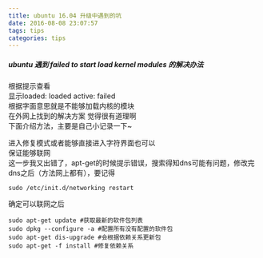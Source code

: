 ```yaml
---
title: ubuntu 16.04 升级中遇到的坑 
date: 2016-08-08 23:07:57
tags: tips 
categories: tips
---
```

##### ubuntu 遇到 failed to start load kernel modules 的解决办法
根据提示查看  
显示loaded: loaded active: failed  
根据字面意思就是不能够加载内核的模块  
在外网上找到的解决方案 觉得很有道理啊  
下面介绍方法，主要是自己小记录一下~
<!--more-->
进入修复模式或者能够直接进入字符界面也可以  
保证能够联网  
这一步我又出错了，apt-get的时候提示错误，搜索得知dns可能有问题，修改完dns之后（方法网上都有），要记得
```
sudo /etc/init.d/networking restart
```
确定可以联网之后
```
sudo apt-get update #获取最新的软件包列表
sudo dpkg --configure -a #配置所有没有配置的软件包
sudo apt-get dis-upgrade #会根据依赖关系更新包
sudo apt-get -f install #修复依赖关系
```

